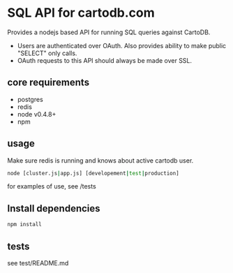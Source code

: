SQL API for cartodb.com
========================
 
Provides a nodejs based API for running SQL queries against CartoDB.

* Users are authenticated over OAuth. Also provides ability to make public
  "SELECT" only calls.
* OAuth requests to this API should always be made over SSL.


core requirements
-------------
* postgres
* redis
* node v0.4.8+
* npm

usage
-----

Make sure redis is running and knows about active cartodb user.

``` bash
node [cluster.js|app.js] [developement|test|production]
```

for examples of use, see /tests


Install dependencies
---------------------

```bash
npm install
```


tests
------
see test/README.md
